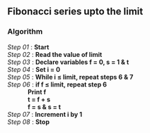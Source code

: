 ## Fibonacci series upto the limit

### Algorithm

*Step 01* : **Start**\
*Step 02* : **Read the value of limit**\
*Step 03* : **Declare variables f = 0, s = 1 & t**\
*Step 04* : **Set i = 0**\
*Step 05* : **While i &le; limit, repeat steps 6 & 7**\
*Step 06* : **if f &le; limit, repeat step 6**\
&emsp;&emsp;&emsp; **Print f**\
&emsp;&emsp;&emsp; **t = f + s**\
&emsp;&emsp;&emsp; **f = s & s = t**\
*Step 07* : **Increment i by 1**\
*Step 08* : **Stop**
